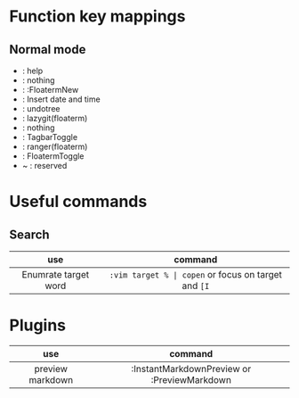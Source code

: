 # Function key mappings

## Normal mode

- <F1> : help
- <F2> : nothing
- <F3> : :FloatermNew
- <F4> : Insert date and time
- <F5> : undotree
- <F6> : lazygit(floaterm)
- <F7> : nothing
- <F8> : TagbarToggle
- <F9> : ranger(floaterm)
- <F10> : FloatermToggle
- <F11> ~ <F12> : reserved

# Useful commands

## Search

|         use          |                       command                        |
| :------------------: | :--------------------------------------------------: |
| Enumrate target word | `:vim target % \| copen` or focus on target and `[I` |

# Plugins

|       use        |                   command                   |
| :--------------: | :-----------------------------------------: |
| preview markdown | :InstantMarkdownPreview or :PreviewMarkdown |
